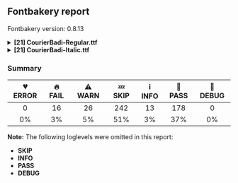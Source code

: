 ## Fontbakery report

Fontbakery version: 0.8.13

<details><summary><b>[21] CourierBadi-Regular.ttf</b></summary><div><details><summary>🔥 <b>FAIL:</b> Check copyright namerecords match license file. (<a href="https://font-bakery.readthedocs.io/en/stable/fontbakery/profiles/googlefonts.html#com.google.fonts/check/name/license">com.google.fonts/check/name/license</a>)</summary><div>


* 🔥 **FAIL** License file OFL.txt exists but NameID 13 (LICENSE DESCRIPTION) value on platform 3 (WINDOWS) is not specified for that. Value was: "Copyright (c) 2023 Joop Kiefte (https://github.com/LaPingvino/courier-badi)

Derived from Courier Prime with original copyright:
Copyright (c) 2015
Quote-Unquote Apps (https://quoteunquoteapps.com)
with Reserved Font Name Courier Prime Source.

This Font Software is licensed under the SIL Open Font License
Version 1.1. This license is copied below
and is also available with a FAQ at: https://scripts.sil.org/OFL


-----------------------------------------------------------
SIL OPEN FONT LICENSE Version 1.1 - 26 February 2007
-----------------------------------------------------------

PREAMBLE
The goals of the Open Font License (OFL) are to stimulate worldwide development of collaborative font projects
to support the font creation efforts of academic and linguistic communities
and to provide a free and open framework in which fonts may be shared and improved in partnership with others.

The OFL allows the licensed fonts to be used
studied
modified and redistributed freely as long as they are not sold by themselves. The fonts
including any derivative works
can be bundled
embedded
redistributed and/or sold with any software provided that any reserved names are not used by derivative works. The fonts and derivatives
however
cannot be released under any other type of license. The requirement for fonts to remain under this license does not apply to any document created using the fonts or their derivatives.

DEFINITIONS
"Font Software" refers to the set of files released by the Copyright Holder(s) under this license and clearly marked as such. This may include source files
build scripts and documentation.

"Reserved Font Name" refers to any names specified as such after the copyright statement(s).

"Original Version" refers to the collection of Font Software components as distributed by the Copyright Holder(s).

"Modified Version" refers to any derivative made by adding to
deleting
or substituting -- in part or in whole -- any of the components of the Original Version
by changing formats or by porting the Font Software to a new environment.

"Author" refers to any designer
engineer
programmer
technical writer or other person who contributed to the Font Software.

PERMISSION & CONDITIONS
Permission is hereby granted
free of charge
to any person obtaining a copy of the Font Software
to use
study
copy
merge
embed
modify
redistribute
and sell modified and unmodified copies of the Font Software
subject to the following conditions:

1) Neither the Font Software nor any of its individual components
in Original or Modified Versions
may be sold by itself.

2) Original or Modified Versions of the Font Software may be bundled
redistributed and/or sold with any software
provided that each copy contains the above copyright notice and this license. These can be included either as stand-alone text files
human-readable headers or in the appropriate machine-readable metadata fields within text or binary files as long as those fields can be easily viewed by the user.

3) No Modified Version of the Font Software may use the Reserved Font Name(s) unless explicit written permission is granted by the corresponding Copyright Holder. This restriction only applies to the primary font name as presented to the users.

4) The name(s) of the Copyright Holder(s) or the Author(s) of the Font Software shall not be used to promote
endorse or advertise any Modified Version
except to acknowledge the contribution(s) of the Copyright Holder(s) and the Author(s) or with their explicit written permission.

5) The Font Software
modified or unmodified
in part or in whole
must be distributed entirely under this license
and must not be distributed under any other license. The requirement for fonts to remain under this license does not apply to any document created using the Font Software.

TERMINATION
This license becomes null and void if any of the above conditions are not met.

DISCLAIMER
THE FONT SOFTWARE IS PROVIDED "AS IS"
WITHOUT WARRANTY OF ANY KIND
EXPRESS OR IMPLIED
INCLUDING BUT NOT LIMITED TO ANY WARRANTIES OF MERCHANTABILITY
FITNESS FOR A PARTICULAR PURPOSE AND NONINFRINGEMENT OF COPYRIGHT
PATENT
TRADEMARK
OR OTHER RIGHT. IN NO EVENT SHALL THE COPYRIGHT HOLDER BE LIABLE FOR ANY CLAIM
DAMAGES OR OTHER LIABILITY
INCLUDING ANY GENERAL
SPECIAL
INDIRECT
INCIDENTAL
OR CONSEQUENTIAL DAMAGES
WHETHER IN AN ACTION OF CONTRACT
TORT OR OTHERWISE
ARISING FROM
OUT OF THE USE OR INABILITY TO USE THE FONT SOFTWARE OR FROM OTHER DEALINGS IN THE FONT SOFTWARE." Must be changed to "This Font Software is licensed under the SIL Open Font License, Version 1.1. This license is available with a FAQ at: https://scripts.sil.org/OFL" [code: wrong]
* ⚠ **WARN** Please consider using HTTPS URLs at name table entry [plat=3, enc=1, name=13] [code: http-in-description]
* ⚠ **WARN** For now we're still accepting http URLs, but you should consider using https instead.
 [code: http]
</div></details><details><summary>🔥 <b>FAIL:</b> Copyright notices match canonical pattern in fonts (<a href="https://font-bakery.readthedocs.io/en/stable/fontbakery/profiles/googlefonts.html#com.google.fonts/check/font_copyright">com.google.fonts/check/font_copyright</a>)</summary><div>


* 🔥 **FAIL** Name Table entry: Copyright notices should match a pattern similar to: "Copyright 2019 The Familyname Project Authors (git url)"
But instead we have got:
"Copyright (c) 2023 Joop Kiefte, Copyright (c) 2015 Quote-Unquote Apps." [code: bad-notice-format]
</div></details><details><summary>🔥 <b>FAIL:</b> Name table entries should not contain line-breaks. (<a href="https://font-bakery.readthedocs.io/en/stable/fontbakery/profiles/googlefonts.html#com.google.fonts/check/name/line_breaks">com.google.fonts/check/name/line_breaks</a>)</summary><div>


* 🔥 **FAIL** Name entry LICENSE_DESCRIPTION on platform WINDOWS contains a line-break. [code: line-break]
</div></details><details><summary>🔥 <b>FAIL:</b> OS/2.fsSelection bit 7 (USE_TYPO_METRICS) is set in all fonts. (<a href="https://font-bakery.readthedocs.io/en/stable/fontbakery/profiles/googlefonts.html#com.google.fonts/check/os2/use_typo_metrics">com.google.fonts/check/os2/use_typo_metrics</a>)</summary><div>


* 🔥 **FAIL** OS/2.fsSelection bit 7 (USE_TYPO_METRICS) wasNOT set in the following fonts: ['fonts/ttf/CourierBadi-Regular.ttf', 'fonts/ttf/CourierBadi-Italic.ttf']. [code: missing-os2-fsselection-bit7]
</div></details><details><summary>🔥 <b>FAIL:</b> Checking OS/2 Metrics match hhea Metrics. (<a href="https://font-bakery.readthedocs.io/en/stable/fontbakery/profiles/universal.html#com.google.fonts/check/os2_metrics_match_hhea">com.google.fonts/check/os2_metrics_match_hhea</a>)</summary><div>


* 🔥 **FAIL** OS/2 sTypoAscender (1638) and hhea ascent (1827) must be equal. [code: ascender]
</div></details><details><summary>🔥 <b>FAIL:</b> Ensure soft_dotted characters lose their dot when combined with marks that replace the dot. (<a href="https://font-bakery.readthedocs.io/en/stable/fontbakery/profiles/universal.html#com.google.fonts/check/soft_dotted">com.google.fonts/check/soft_dotted</a>)</summary><div>


* 🔥 **FAIL** The dot of soft dotted characters used in orthographies must disappear in the following strings: i̊ i̋ j̀ j́ j̃ j̄ j̈ į̀ į́ į̂ į̃ į̄ į̌ і́

The dot of soft dotted characters should disappear in other cases, for example: i̇ ǐ i̒ ị̇ ị̊ ị̋ ị̌ ị̒ i̦̇ i̦̊ i̦̋ ǐ̦ i̦̒ i̧̇ i̧̊ i̧̋ ǐ̧ i̧̒ j̆ j̇ [code: soft-dotted]
</div></details><details><summary>🔥 <b>FAIL:</b> Checking correctness of monospaced metadata. (<a href="https://font-bakery.readthedocs.io/en/stable/fontbakery/profiles/name.html#com.google.fonts/check/monospace">com.google.fonts/check/monospace</a>)</summary><div>


* 🔥 **FAIL** On monospaced fonts, the value of post.isFixedPitch must be set to a non-zero value (meaning 'fixed width monospaced'), but got 0 instead. [code: mono-bad-post-isFixedPitch]
* 🔥 **FAIL** The PANOSE numbers are incorrect for a monospaced font. Note: Family Type is set to 0, which does not seem right. [code: mono-bad-panose]
* ⚠ **WARN** The OpenType spec recomments at https://learn.microsoft.com/en-us/typography/opentype/spec/recom#hhea-table that hhea.numberOfHMetrics be set to 3 but this font has 486 instead.
Please read https://github.com/fonttools/fonttools/issues/3014 to decide whether this makes sense for your font. [code: bad-numberOfHMetrics]
* ⚠ **WARN** Font is monospaced but 8 glyphs (1.43%) have a different width. You should check the widths of: ['ellipsis.alt2', 'ellipsis.alt5', 'emdash.alt2', 'emdash.alt3', 'fi', 'fl', 'minute', 'second'] [code: mono-outliers]
</div></details><details><summary>🔥 <b>FAIL:</b> Check glyphs do not have duplicate components which have the same x,y coordinates. (<a href="https://font-bakery.readthedocs.io/en/stable/fontbakery/profiles/glyf.html#com.google.fonts/check/glyf_non_transformed_duplicate_components">com.google.fonts/check/glyf_non_transformed_duplicate_components</a>)</summary><div>


* 🔥 **FAIL** The following glyphs have duplicate components which have the same x,y coordinates:
	* {'glyph': 'second', 'component': 'minute', 'x': 0, 'y': 0} [code: found-duplicates]
</div></details><details><summary>⚠ <b>WARN:</b> Checking OS/2 achVendID. (<a href="https://font-bakery.readthedocs.io/en/stable/fontbakery/profiles/googlefonts.html#com.google.fonts/check/vendor_id">com.google.fonts/check/vendor_id</a>)</summary><div>


* ⚠ **WARN** OS/2 VendorID value '    ' is not yet recognized. If you registered it recently, then it's safe to ignore this warning message. Otherwise, you should set it to your own unique 4 character code, and register it with Microsoft at https://www.microsoft.com/typography/links/vendorlist.aspx
 [code: unknown]
</div></details><details><summary>⚠ <b>WARN:</b> License URL matches License text on name table? (<a href="https://font-bakery.readthedocs.io/en/stable/fontbakery/profiles/googlefonts.html#com.google.fonts/check/name/license_url">com.google.fonts/check/name/license_url</a>)</summary><div>


* ⚠ **WARN** Please consider using HTTPS URLs at name table entry [plat=3, enc=1, name=13] [code: http-in-description]
* ⚠ **WARN** Please consider using HTTPS URLs at name table entry [plat=3, enc=1, name=13] [code: http-in-description]
* ⚠ **WARN** Please consider using HTTPS URLs at name table entry [plat=3, enc=1, name=13] [code: http-in-description]
</div></details><details><summary>⚠ <b>WARN:</b> Name table strings must not contain the string 'Reserved Font Name'. (<a href="https://font-bakery.readthedocs.io/en/stable/fontbakery/profiles/googlefonts.html#com.google.fonts/check/name/rfn">com.google.fonts/check/name/rfn</a>)</summary><div>


* ⚠ **WARN** Name table entry contains "Reserved Font Name" for a family name (Courier Prime Source) that differs from the currently used family name (CourierBadi), which is fine. [code: legacy-familyname]
</div></details><details><summary>⚠ <b>WARN:</b> Ensure fonts have ScriptLangTags declared on the 'meta' table. (<a href="https://font-bakery.readthedocs.io/en/stable/fontbakery/profiles/googlefonts.html#com.google.fonts/check/meta/script_lang_tags">com.google.fonts/check/meta/script_lang_tags</a>)</summary><div>


* ⚠ **WARN** This font file does not have a 'meta' table. [code: lacks-meta-table]
</div></details><details><summary>⚠ <b>WARN:</b> Font contains '.notdef' as its first glyph? (<a href="https://font-bakery.readthedocs.io/en/stable/fontbakery/profiles/universal.html#com.google.fonts/check/mandatory_glyphs">com.google.fonts/check/mandatory_glyphs</a>)</summary><div>


* ⚠ **WARN** Glyph '.notdef' should contain a drawing, but it is empty. [code: empty]
</div></details><details><summary>⚠ <b>WARN:</b> Font has **proper** whitespace glyph names? (<a href="https://font-bakery.readthedocs.io/en/stable/fontbakery/profiles/universal.html#com.google.fonts/check/whitespace_glyphnames">com.google.fonts/check/whitespace_glyphnames</a>)</summary><div>


* ⚠ **WARN** Glyph 0x00A0 is called "nbspace": Change to "uni00A0" [code: not-recommended-00a0]
</div></details><details><summary>⚠ <b>WARN:</b> Check font contains no unreachable glyphs (<a href="https://font-bakery.readthedocs.io/en/stable/fontbakery/profiles/universal.html#com.google.fonts/check/unreachable_glyphs">com.google.fonts/check/unreachable_glyphs</a>)</summary><div>


* ⚠ **WARN** The following glyphs could not be reached by codepoint or substitution rules:

	- colon.alt

	- comma.alt

	- ellipsis.alt1

	- ellipsis.alt2

	- ellipsis.alt3

	- ellipsis.alt4

	- ellipsis.alt5

	- emdash.alt1

	- emdash.alt2

	- emdash.alt3

	- emdash.alt4

	- hyphen.alt

	- idotaccent

	- period.alt 

	- semicolon.alt
 [code: unreachable-glyphs]
</div></details><details><summary>⚠ <b>WARN:</b> Check if each glyph has the recommended amount of contours. (<a href="https://font-bakery.readthedocs.io/en/stable/fontbakery/profiles/universal.html#com.google.fonts/check/contour_count">com.google.fonts/check/contour_count</a>)</summary><div>


* ⚠ **WARN** This check inspects the glyph outlines and detects the total number of contours in each of them. The expected values are infered from the typical ammounts of contours observed in a large collection of reference font families. The divergences listed below may simply indicate a significantly different design on some of your glyphs. On the other hand, some of these may flag actual bugs in the font such as glyphs mapped to an incorrect codepoint. Please consider reviewing the design and codepoint assignment of these to make sure they are correct.

The following glyphs do not have the recommended number of contours:

	- Glyph name: Dcroat	Contours detected: 3	Expected: 2

	- Glyph name: tbar	Contours detected: 2	Expected: 1

	- Glyph name: Uogonek	Contours detected: 2	Expected: 1

	- Glyph name: minute	Contours detected: 0	Expected: 1

	- Glyph name: second	Contours detected: 0	Expected: 2

	- Glyph name: summation	Contours detected: 3	Expected: 1

	- Glyph name: Dcroat	Contours detected: 3	Expected: 2

	- Glyph name: Uogonek	Contours detected: 2	Expected: 1

	- Glyph name: summation	Contours detected: 3	Expected: 1 

	- Glyph name: tbar	Contours detected: 2	Expected: 1
 [code: contour-count]
</div></details><details><summary>⚠ <b>WARN:</b> Does the font contain a soft hyphen? (<a href="https://font-bakery.readthedocs.io/en/stable/fontbakery/profiles/universal.html#com.google.fonts/check/soft_hyphen">com.google.fonts/check/soft_hyphen</a>)</summary><div>


* ⚠ **WARN** This font has a 'Soft Hyphen' character. [code: softhyphen]
</div></details><details><summary>⚠ <b>WARN:</b> Check glyphs in mark glyph class are non-spacing. (<a href="https://font-bakery.readthedocs.io/en/stable/fontbakery/profiles/gdef.html#com.google.fonts/check/gdef_spacing_marks">com.google.fonts/check/gdef_spacing_marks</a>)</summary><div>


* ⚠ **WARN** The following spacing glyphs may be in the GDEF mark glyph class by mistake:
	 acute.case (unencoded), breve.case (unencoded), caron.case (unencoded), circumflex.case (unencoded), dieresis.case (unencoded), dotaccent.case (unencoded), grave.case (unencoded), hungarumlaut.case (unencoded), macron.case (unencoded), ring.case (unencoded) and tilde.case (unencoded) [code: spacing-mark-glyphs]
</div></details><details><summary>⚠ <b>WARN:</b> Check mark characters are in GDEF mark glyph class. (<a href="https://font-bakery.readthedocs.io/en/stable/fontbakery/profiles/gdef.html#com.google.fonts/check/gdef_mark_chars">com.google.fonts/check/gdef_mark_chars</a>)</summary><div>


* ⚠ **WARN** The following mark characters could be in the GDEF mark glyph class:
	 acutecomb (U+0301), brevecomb (U+0306), caroncomb (U+030C), cedillacmb (U+0327), circumflexcomb (U+0302), commaaccent (U+0326), commaturnedabovecmb (U+0312), diaeresiscomb (U+0308), dotaccentcmb (U+0307), dotbelowcmb (U+0323), gravecomb (U+0300), hungarumlautcmb (U+030B), macroncomb (U+0304), ogonekcmb (U+0328), ringcmb (U+030A) and tildecomb (U+0303) [code: mark-chars]
</div></details><details><summary>⚠ <b>WARN:</b> Does GPOS table have kerning information? This check skips monospaced fonts as defined by post.isFixedPitch value (<a href="https://font-bakery.readthedocs.io/en/stable/fontbakery/profiles/gpos.html#com.google.fonts/check/gpos_kerning_info">com.google.fonts/check/gpos_kerning_info</a>)</summary><div>


* ⚠ **WARN** GPOS table lacks kerning information. [code: lacks-kern-info]
</div></details><details><summary>⚠ <b>WARN:</b> Are there any misaligned on-curve points? (<a href="https://font-bakery.readthedocs.io/en/stable/fontbakery/profiles/<Section: Outline Correctness Checks>.html#com.google.fonts/check/outline_alignment_miss">com.google.fonts/check/outline_alignment_miss</a>)</summary><div>


* ⚠ **WARN** The following glyphs have on-curve points which have potentially incorrect y coordinates:

	* four (U+0034): X=818.0,Y=1187.5 (should be at cap-height 1187?)

	* A (U+0041): X=1067.0,Y=-2.0 (should be at baseline 0?)

	* A (U+0041): X=157.0,Y=-2.0 (should be at baseline 0?)

	* G (U+0047): X=834.0,Y=1188.5 (should be at cap-height 1187?)

	* S (U+0053): X=795.0,Y=1185.0 (should be at cap-height 1187?)

	* V (U+0056): X=1067.0,Y=1189.0 (should be at cap-height 1187?)

	* V (U+0056): X=157.0,Y=1189.0 (should be at cap-height 1187?)

	* W (U+0057): X=1025.5,Y=1187.5 (should be at cap-height 1187?)

	* W (U+0057): X=195.0,Y=1187.5 (should be at cap-height 1187?)

	* r (U+0072): X=1036.0,Y=925.0 (should be at x-height 924?)

	* s (U+0073): X=423.0,Y=2.0 (should be at baseline 0?)

	* s (U+0073): X=773.0,Y=925.5 (should be at x-height 924?)

	* sterling (U+00A3): X=786.0,Y=1186.0 (should be at cap-height 1187?)

	* ordfeminine (U+00AA): X=486.5,Y=1188.0 (should be at cap-height 1187?)

	* Agrave (U+00C0): X=1067.0,Y=-2.0 (should be at baseline 0?)

	* Agrave (U+00C0): X=157.0,Y=-2.0 (should be at baseline 0?)

	* Aacute (U+00C1): X=1067.0,Y=-2.0 (should be at baseline 0?)

	* Aacute (U+00C1): X=157.0,Y=-2.0 (should be at baseline 0?)

	* Acircumflex (U+00C2): X=1067.0,Y=-2.0 (should be at baseline 0?)

	* Acircumflex (U+00C2): X=157.0,Y=-2.0 (should be at baseline 0?)

	* Atilde (U+00C3): X=1067.0,Y=-2.0 (should be at baseline 0?)

	* Atilde (U+00C3): X=157.0,Y=-2.0 (should be at baseline 0?)

	* Adieresis (U+00C4): X=1067.0,Y=-2.0 (should be at baseline 0?)

	* Adieresis (U+00C4): X=157.0,Y=-2.0 (should be at baseline 0?)

	* Aring (U+00C5): X=1067.0,Y=-2.0 (should be at baseline 0?)

	* Aring (U+00C5): X=157.0,Y=-2.0 (should be at baseline 0?)

	* AE (U+00C6): X=76.0,Y=-2.0 (should be at baseline 0?)

	* Amacron (U+0100): X=1067.0,Y=-2.0 (should be at baseline 0?)

	* Amacron (U+0100): X=157.0,Y=-2.0 (should be at baseline 0?)

	* Abreve (U+0102): X=888.0,Y=1639.0 (should be at ascender 1638?)

	* Abreve (U+0102): X=340.0,Y=1639.0 (should be at ascender 1638?)

	* Abreve (U+0102): X=1067.0,Y=-2.0 (should be at baseline 0?)

	* Abreve (U+0102): X=157.0,Y=-2.0 (should be at baseline 0?)

	* Aogonek (U+0104): X=1067.0,Y=-2.0 (should be at baseline 0?)

	* Aogonek (U+0104): X=157.0,Y=-2.0 (should be at baseline 0?)

	* Ebreve (U+0114): X=898.0,Y=1639.0 (should be at ascender 1638?)

	* Ebreve (U+0114): X=350.0,Y=1639.0 (should be at ascender 1638?)

	* Gcircumflex (U+011C): X=834.0,Y=1188.5 (should be at cap-height 1187?)

	* Gbreve (U+011E): X=834.0,Y=1188.5 (should be at cap-height 1187?)

	* Gbreve (U+011E): X=918.0,Y=1639.0 (should be at ascender 1638?)

	* Gbreve (U+011E): X=370.0,Y=1639.0 (should be at ascender 1638?)

	* Gdotaccent (U+0120): X=834.0,Y=1188.5 (should be at cap-height 1187?)

	* Gcommaaccent (U+0122): X=834.0,Y=1188.5 (should be at cap-height 1187?)

	* Ibreve (U+012C): X=888.0,Y=1639.0 (should be at ascender 1638?)

	* Ibreve (U+012C): X=340.0,Y=1639.0 (should be at ascender 1638?)

	* lacute (U+013A): X=861.0,Y=1637.0 (should be at ascender 1638?)

	* Obreve (U+014E): X=888.0,Y=1639.0 (should be at ascender 1638?)

	* Obreve (U+014E): X=340.0,Y=1639.0 (should be at ascender 1638?)

	* Sacute (U+015A): X=795.0,Y=1185.0 (should be at cap-height 1187?)

	* sacute (U+015B): X=423.0,Y=2.0 (should be at baseline 0?)

	* Scircumflex (U+015C): X=795.0,Y=1185.0 (should be at cap-height 1187?)

	* scircumflex (U+015D): X=423.0,Y=2.0 (should be at baseline 0?)

	* Scedilla (U+015E): X=795.0,Y=1185.0 (should be at cap-height 1187?)

	* scedilla (U+015F): X=423.0,Y=2.0 (should be at baseline 0?)

	* Scaron (U+0160): X=795.0,Y=1185.0 (should be at cap-height 1187?)

	* scaron (U+0161): X=423.0,Y=2.0 (should be at baseline 0?)

	* Ubreve (U+016C): X=888.0,Y=1639.0 (should be at ascender 1638?)

	* Ubreve (U+016C): X=340.0,Y=1639.0 (should be at ascender 1638?)

	* Wcircumflex (U+0174): X=1025.5,Y=1187.5 (should be at cap-height 1187?)

	* Wcircumflex (U+0174): X=195.0,Y=1187.5 (should be at cap-height 1187?)

	* Scommaaccent (U+0218): X=795.0,Y=1185.0 (should be at cap-height 1187?)

	* scommaaccent (U+0219): X=423.0,Y=2.0 (should be at baseline 0?)

	* afii10052 (U+0403): X=850.0,Y=1636.0 (should be at ascender 1638?)

	* afii10054 (U+0405): X=402.0,Y=1186.0 (should be at cap-height 1187?)

	* afii10061 (U+040C): X=971.0,Y=1636.0 (should be at ascender 1638?)

	* afii10061 (U+040C): X=906.0,Y=1186.0 (should be at cap-height 1187?)

	* uni040D (U+040D): X=438.0,Y=1636.0 (should be at ascender 1638?)

	* afii10024 (U+0416): X=255.0,Y=1186.0 (should be at cap-height 1187?)

	* afii10024 (U+0416): X=974.0,Y=1186.0 (should be at cap-height 1187?)

	* afii10028 (U+041A): X=906.0,Y=1186.0 (should be at cap-height 1187?)

	* afii10029 (U+041B): X=353.0,Y=-1.0 (should be at baseline 0?)

	* afii10065 (U+0430): X=341.0,Y=-2.0 (should be at baseline 0?)

	* afii10066 (U+0431): X=960.0,Y=1186.0 (should be at cap-height 1187?)

	* uni049A (U+049A): X=906.0,Y=1186.0 (should be at cap-height 1187?)

	* Sdotbelow (U+1E62): X=795.0,Y=1185.0 (should be at cap-height 1187?)

	* sdotbelow (U+1E63): X=423.0,Y=2.0 (should be at baseline 0?)

	* Wgrave (U+1E80): X=1025.5,Y=1187.5 (should be at cap-height 1187?)

	* Wgrave (U+1E80): X=195.0,Y=1187.5 (should be at cap-height 1187?)

	* Wacute (U+1E82): X=1025.5,Y=1187.5 (should be at cap-height 1187?)

	* Wacute (U+1E82): X=195.0,Y=1187.5 (should be at cap-height 1187?)

	* Wdieresis (U+1E84): X=1025.5,Y=1187.5 (should be at cap-height 1187?)

	* Wdieresis (U+1E84): X=195.0,Y=1187.5 (should be at cap-height 1187?)

	* won (U+20A9): X=195.0,Y=1187.5 (should be at cap-height 1187?)

	* won (U+20A9): X=1025.5,Y=1187.5 (should be at cap-height 1187?)

	* afii61352 (U+2116): X=93.0,Y=1186.0 (should be at cap-height 1187?)

	* afii61352 (U+2116): X=230.0,Y=1186.0 (should be at cap-height 1187?)

	* radical (U+221A): X=1047.0,Y=1189.0 (should be at cap-height 1187?) 

	* integral (U+222B): X=689.0,Y=-2.0 (should be at baseline 0?) [code: found-misalignments]
</div></details><br></div></details><details><summary><b>[21] CourierBadi-Italic.ttf</b></summary><div><details><summary>🔥 <b>FAIL:</b> Check copyright namerecords match license file. (<a href="https://font-bakery.readthedocs.io/en/stable/fontbakery/profiles/googlefonts.html#com.google.fonts/check/name/license">com.google.fonts/check/name/license</a>)</summary><div>


* 🔥 **FAIL** License file OFL.txt exists but NameID 13 (LICENSE DESCRIPTION) value on platform 3 (WINDOWS) is not specified for that. Value was: "Copyright (c) 2023 Joop Kiefte (https://github.com/LaPingvino/courier-badi)

Derived from Courier Prime with original copyright:
Copyright (c) 2015
Quote-Unquote Apps (https://quoteunquoteapps.com)
with Reserved Font Name Courier Prime Source.

This Font Software is licensed under the SIL Open Font License
Version 1.1. This license is copied below
and is also available with a FAQ at: https://scripts.sil.org/OFL


-----------------------------------------------------------
SIL OPEN FONT LICENSE Version 1.1 - 26 February 2007
-----------------------------------------------------------

PREAMBLE
The goals of the Open Font License (OFL) are to stimulate worldwide development of collaborative font projects
to support the font creation efforts of academic and linguistic communities
and to provide a free and open framework in which fonts may be shared and improved in partnership with others.

The OFL allows the licensed fonts to be used
studied
modified and redistributed freely as long as they are not sold by themselves. The fonts
including any derivative works
can be bundled
embedded
redistributed and/or sold with any software provided that any reserved names are not used by derivative works. The fonts and derivatives
however
cannot be released under any other type of license. The requirement for fonts to remain under this license does not apply to any document created using the fonts or their derivatives.

DEFINITIONS
"Font Software" refers to the set of files released by the Copyright Holder(s) under this license and clearly marked as such. This may include source files
build scripts and documentation.

"Reserved Font Name" refers to any names specified as such after the copyright statement(s).

"Original Version" refers to the collection of Font Software components as distributed by the Copyright Holder(s).

"Modified Version" refers to any derivative made by adding to
deleting
or substituting -- in part or in whole -- any of the components of the Original Version
by changing formats or by porting the Font Software to a new environment.

"Author" refers to any designer
engineer
programmer
technical writer or other person who contributed to the Font Software.

PERMISSION & CONDITIONS
Permission is hereby granted
free of charge
to any person obtaining a copy of the Font Software
to use
study
copy
merge
embed
modify
redistribute
and sell modified and unmodified copies of the Font Software
subject to the following conditions:

1) Neither the Font Software nor any of its individual components
in Original or Modified Versions
may be sold by itself.

2) Original or Modified Versions of the Font Software may be bundled
redistributed and/or sold with any software
provided that each copy contains the above copyright notice and this license. These can be included either as stand-alone text files
human-readable headers or in the appropriate machine-readable metadata fields within text or binary files as long as those fields can be easily viewed by the user.

3) No Modified Version of the Font Software may use the Reserved Font Name(s) unless explicit written permission is granted by the corresponding Copyright Holder. This restriction only applies to the primary font name as presented to the users.

4) The name(s) of the Copyright Holder(s) or the Author(s) of the Font Software shall not be used to promote
endorse or advertise any Modified Version
except to acknowledge the contribution(s) of the Copyright Holder(s) and the Author(s) or with their explicit written permission.

5) The Font Software
modified or unmodified
in part or in whole
must be distributed entirely under this license
and must not be distributed under any other license. The requirement for fonts to remain under this license does not apply to any document created using the Font Software.

TERMINATION
This license becomes null and void if any of the above conditions are not met.

DISCLAIMER
THE FONT SOFTWARE IS PROVIDED "AS IS"
WITHOUT WARRANTY OF ANY KIND
EXPRESS OR IMPLIED
INCLUDING BUT NOT LIMITED TO ANY WARRANTIES OF MERCHANTABILITY
FITNESS FOR A PARTICULAR PURPOSE AND NONINFRINGEMENT OF COPYRIGHT
PATENT
TRADEMARK
OR OTHER RIGHT. IN NO EVENT SHALL THE COPYRIGHT HOLDER BE LIABLE FOR ANY CLAIM
DAMAGES OR OTHER LIABILITY
INCLUDING ANY GENERAL
SPECIAL
INDIRECT
INCIDENTAL
OR CONSEQUENTIAL DAMAGES
WHETHER IN AN ACTION OF CONTRACT
TORT OR OTHERWISE
ARISING FROM
OUT OF THE USE OR INABILITY TO USE THE FONT SOFTWARE OR FROM OTHER DEALINGS IN THE FONT SOFTWARE." Must be changed to "This Font Software is licensed under the SIL Open Font License, Version 1.1. This license is available with a FAQ at: https://scripts.sil.org/OFL" [code: wrong]
* ⚠ **WARN** Please consider using HTTPS URLs at name table entry [plat=3, enc=1, name=13] [code: http-in-description]
* ⚠ **WARN** For now we're still accepting http URLs, but you should consider using https instead.
 [code: http]
</div></details><details><summary>🔥 <b>FAIL:</b> Copyright notices match canonical pattern in fonts (<a href="https://font-bakery.readthedocs.io/en/stable/fontbakery/profiles/googlefonts.html#com.google.fonts/check/font_copyright">com.google.fonts/check/font_copyright</a>)</summary><div>


* 🔥 **FAIL** Name Table entry: Copyright notices should match a pattern similar to: "Copyright 2019 The Familyname Project Authors (git url)"
But instead we have got:
"Copyright (c) 2023 Joop Kiefte, Copyright (c) 2015 Quote-Unquote Apps." [code: bad-notice-format]
</div></details><details><summary>🔥 <b>FAIL:</b> Name table entries should not contain line-breaks. (<a href="https://font-bakery.readthedocs.io/en/stable/fontbakery/profiles/googlefonts.html#com.google.fonts/check/name/line_breaks">com.google.fonts/check/name/line_breaks</a>)</summary><div>


* 🔥 **FAIL** Name entry LICENSE_DESCRIPTION on platform WINDOWS contains a line-break. [code: line-break]
</div></details><details><summary>🔥 <b>FAIL:</b> OS/2.fsSelection bit 7 (USE_TYPO_METRICS) is set in all fonts. (<a href="https://font-bakery.readthedocs.io/en/stable/fontbakery/profiles/googlefonts.html#com.google.fonts/check/os2/use_typo_metrics">com.google.fonts/check/os2/use_typo_metrics</a>)</summary><div>


* 🔥 **FAIL** OS/2.fsSelection bit 7 (USE_TYPO_METRICS) wasNOT set in the following fonts: ['fonts/ttf/CourierBadi-Regular.ttf', 'fonts/ttf/CourierBadi-Italic.ttf']. [code: missing-os2-fsselection-bit7]
</div></details><details><summary>🔥 <b>FAIL:</b> Checking OS/2 Metrics match hhea Metrics. (<a href="https://font-bakery.readthedocs.io/en/stable/fontbakery/profiles/universal.html#com.google.fonts/check/os2_metrics_match_hhea">com.google.fonts/check/os2_metrics_match_hhea</a>)</summary><div>


* 🔥 **FAIL** OS/2 sTypoAscender (1638) and hhea ascent (1827) must be equal. [code: ascender]
</div></details><details><summary>🔥 <b>FAIL:</b> Ensure soft_dotted characters lose their dot when combined with marks that replace the dot. (<a href="https://font-bakery.readthedocs.io/en/stable/fontbakery/profiles/universal.html#com.google.fonts/check/soft_dotted">com.google.fonts/check/soft_dotted</a>)</summary><div>


* 🔥 **FAIL** The dot of soft dotted characters used in orthographies must disappear in the following strings: j̀ j́ j̃ j̄ j̈ į̀ į́ į̂ į̃ į̄ į̌ і́

The dot of soft dotted characters should disappear in other cases, for example: j̆ j̇ j̊ j̋ ǰ j̒ j̣̀ j̣́ j̣̃ j̣̄ j̣̆ j̣̇ j̣̈ j̣̊ j̣̋ ǰ̣ j̣̒ j̦̀ j̦́ j̦̃ [code: soft-dotted]
</div></details><details><summary>🔥 <b>FAIL:</b> Checking correctness of monospaced metadata. (<a href="https://font-bakery.readthedocs.io/en/stable/fontbakery/profiles/name.html#com.google.fonts/check/monospace">com.google.fonts/check/monospace</a>)</summary><div>


* 🔥 **FAIL** On monospaced fonts, the value of post.isFixedPitch must be set to a non-zero value (meaning 'fixed width monospaced'), but got 0 instead. [code: mono-bad-post-isFixedPitch]
* 🔥 **FAIL** The PANOSE numbers are incorrect for a monospaced font. Note: Family Type is set to 0, which does not seem right. [code: mono-bad-panose]
* ⚠ **WARN** The OpenType spec recomments at https://learn.microsoft.com/en-us/typography/opentype/spec/recom#hhea-table that hhea.numberOfHMetrics be set to 3 but this font has 508 instead.
Please read https://github.com/fonttools/fonttools/issues/3014 to decide whether this makes sense for your font. [code: bad-numberOfHMetrics]
* ⚠ **WARN** Font is monospaced but 9 glyphs (1.61%) have a different width. You should check the widths of: ['ellipsis.alt2', 'ellipsis.alt5', 'emdash.alt2', 'emdash.alt3', 'fi', 'fl', 'minute', 'second', 'u1F7D9'] [code: mono-outliers]
</div></details><details><summary>🔥 <b>FAIL:</b> Check glyphs do not have duplicate components which have the same x,y coordinates. (<a href="https://font-bakery.readthedocs.io/en/stable/fontbakery/profiles/glyf.html#com.google.fonts/check/glyf_non_transformed_duplicate_components">com.google.fonts/check/glyf_non_transformed_duplicate_components</a>)</summary><div>


* 🔥 **FAIL** The following glyphs have duplicate components which have the same x,y coordinates:
	* {'glyph': 'second', 'component': 'minute', 'x': 0, 'y': 0} [code: found-duplicates]
</div></details><details><summary>⚠ <b>WARN:</b> Checking OS/2 achVendID. (<a href="https://font-bakery.readthedocs.io/en/stable/fontbakery/profiles/googlefonts.html#com.google.fonts/check/vendor_id">com.google.fonts/check/vendor_id</a>)</summary><div>


* ⚠ **WARN** OS/2 VendorID value '    ' is not yet recognized. If you registered it recently, then it's safe to ignore this warning message. Otherwise, you should set it to your own unique 4 character code, and register it with Microsoft at https://www.microsoft.com/typography/links/vendorlist.aspx
 [code: unknown]
</div></details><details><summary>⚠ <b>WARN:</b> License URL matches License text on name table? (<a href="https://font-bakery.readthedocs.io/en/stable/fontbakery/profiles/googlefonts.html#com.google.fonts/check/name/license_url">com.google.fonts/check/name/license_url</a>)</summary><div>


* ⚠ **WARN** Please consider using HTTPS URLs at name table entry [plat=3, enc=1, name=13] [code: http-in-description]
* ⚠ **WARN** Please consider using HTTPS URLs at name table entry [plat=3, enc=1, name=13] [code: http-in-description]
* ⚠ **WARN** Please consider using HTTPS URLs at name table entry [plat=3, enc=1, name=13] [code: http-in-description]
</div></details><details><summary>⚠ <b>WARN:</b> Name table strings must not contain the string 'Reserved Font Name'. (<a href="https://font-bakery.readthedocs.io/en/stable/fontbakery/profiles/googlefonts.html#com.google.fonts/check/name/rfn">com.google.fonts/check/name/rfn</a>)</summary><div>


* ⚠ **WARN** Name table entry contains "Reserved Font Name" for a family name (Courier Prime Source) that differs from the currently used family name (CourierBadi), which is fine. [code: legacy-familyname]
</div></details><details><summary>⚠ <b>WARN:</b> Ensure fonts have ScriptLangTags declared on the 'meta' table. (<a href="https://font-bakery.readthedocs.io/en/stable/fontbakery/profiles/googlefonts.html#com.google.fonts/check/meta/script_lang_tags">com.google.fonts/check/meta/script_lang_tags</a>)</summary><div>


* ⚠ **WARN** This font file does not have a 'meta' table. [code: lacks-meta-table]
</div></details><details><summary>⚠ <b>WARN:</b> Font contains '.notdef' as its first glyph? (<a href="https://font-bakery.readthedocs.io/en/stable/fontbakery/profiles/universal.html#com.google.fonts/check/mandatory_glyphs">com.google.fonts/check/mandatory_glyphs</a>)</summary><div>


* ⚠ **WARN** Glyph '.notdef' should contain a drawing, but it is empty. [code: empty]
</div></details><details><summary>⚠ <b>WARN:</b> Font has **proper** whitespace glyph names? (<a href="https://font-bakery.readthedocs.io/en/stable/fontbakery/profiles/universal.html#com.google.fonts/check/whitespace_glyphnames">com.google.fonts/check/whitespace_glyphnames</a>)</summary><div>


* ⚠ **WARN** Glyph 0x00A0 is called "nbspace": Change to "uni00A0" [code: not-recommended-00a0]
</div></details><details><summary>⚠ <b>WARN:</b> Check font contains no unreachable glyphs (<a href="https://font-bakery.readthedocs.io/en/stable/fontbakery/profiles/universal.html#com.google.fonts/check/unreachable_glyphs">com.google.fonts/check/unreachable_glyphs</a>)</summary><div>


* ⚠ **WARN** The following glyphs could not be reached by codepoint or substitution rules:

	- bar.double

	- colon.alt

	- comma.alt

	- ellipsis.alt1

	- ellipsis.alt2

	- ellipsis.alt3

	- ellipsis.alt4

	- ellipsis.alt5

	- emdash.alt1

	- emdash.alt2

	- emdash.alt3

	- emdash.alt4

	- hyphen.alt

	- period.alt 

	- semicolon.alt
 [code: unreachable-glyphs]
</div></details><details><summary>⚠ <b>WARN:</b> Check if each glyph has the recommended amount of contours. (<a href="https://font-bakery.readthedocs.io/en/stable/fontbakery/profiles/universal.html#com.google.fonts/check/contour_count">com.google.fonts/check/contour_count</a>)</summary><div>


* ⚠ **WARN** This check inspects the glyph outlines and detects the total number of contours in each of them. The expected values are infered from the typical ammounts of contours observed in a large collection of reference font families. The divergences listed below may simply indicate a significantly different design on some of your glyphs. On the other hand, some of these may flag actual bugs in the font such as glyphs mapped to an incorrect codepoint. Please consider reviewing the design and codepoint assignment of these to make sure they are correct.

The following glyphs do not have the recommended number of contours:

	- Glyph name: aogonek	Contours detected: 3	Expected: 2

	- Glyph name: Dcroat	Contours detected: 3	Expected: 2

	- Glyph name: Uogonek	Contours detected: 2	Expected: 1

	- Glyph name: minute	Contours detected: 0	Expected: 1

	- Glyph name: second	Contours detected: 0	Expected: 2

	- Glyph name: summation	Contours detected: 3	Expected: 1

	- Glyph name: Dcroat	Contours detected: 3	Expected: 2

	- Glyph name: Uogonek	Contours detected: 2	Expected: 1

	- Glyph name: aogonek	Contours detected: 3	Expected: 2 

	- Glyph name: summation	Contours detected: 3	Expected: 1
 [code: contour-count]
</div></details><details><summary>⚠ <b>WARN:</b> Does the font contain a soft hyphen? (<a href="https://font-bakery.readthedocs.io/en/stable/fontbakery/profiles/universal.html#com.google.fonts/check/soft_hyphen">com.google.fonts/check/soft_hyphen</a>)</summary><div>


* ⚠ **WARN** This font has a 'Soft Hyphen' character. [code: softhyphen]
</div></details><details><summary>⚠ <b>WARN:</b> Check glyphs in mark glyph class are non-spacing. (<a href="https://font-bakery.readthedocs.io/en/stable/fontbakery/profiles/gdef.html#com.google.fonts/check/gdef_spacing_marks">com.google.fonts/check/gdef_spacing_marks</a>)</summary><div>


* ⚠ **WARN** The following spacing glyphs may be in the GDEF mark glyph class by mistake:
	 acute.case (unencoded), breve.case (unencoded), caron.case (unencoded), circumflex.case (unencoded), dieresis.case (unencoded), dotaccent.case (unencoded), grave.case (unencoded), hungarumlaut.case (unencoded), macron.case (unencoded), ring.case (unencoded) and tilde.case (unencoded) [code: spacing-mark-glyphs]
</div></details><details><summary>⚠ <b>WARN:</b> Check mark characters are in GDEF mark glyph class. (<a href="https://font-bakery.readthedocs.io/en/stable/fontbakery/profiles/gdef.html#com.google.fonts/check/gdef_mark_chars">com.google.fonts/check/gdef_mark_chars</a>)</summary><div>


* ⚠ **WARN** The following mark characters could be in the GDEF mark glyph class:
	 acutecomb (U+0301), brevecomb (U+0306), caroncomb (U+030C), cedillacmb (U+0327), circumflexcomb (U+0302), commaaccent (U+0326), commaturnedabovecmb (U+0312), diaeresiscomb (U+0308), dotaccentcmb (U+0307), dotbelowcmb (U+0323), gravecomb (U+0300), hungarumlautcmb (U+030B), macroncomb (U+0304), ogonekcmb (U+0328), ringcmb (U+030A) and tildecomb (U+0303) [code: mark-chars]
</div></details><details><summary>⚠ <b>WARN:</b> Does GPOS table have kerning information? This check skips monospaced fonts as defined by post.isFixedPitch value (<a href="https://font-bakery.readthedocs.io/en/stable/fontbakery/profiles/gpos.html#com.google.fonts/check/gpos_kerning_info">com.google.fonts/check/gpos_kerning_info</a>)</summary><div>


* ⚠ **WARN** GPOS table lacks kerning information. [code: lacks-kern-info]
</div></details><details><summary>⚠ <b>WARN:</b> Are there any misaligned on-curve points? (<a href="https://font-bakery.readthedocs.io/en/stable/fontbakery/profiles/<Section: Outline Correctness Checks>.html#com.google.fonts/check/outline_alignment_miss">com.google.fonts/check/outline_alignment_miss</a>)</summary><div>


* ⚠ **WARN** The following glyphs have on-curve points which have potentially incorrect y coordinates:

	* three (U+0033): X=539.0,Y=1188.0 (should be at cap-height 1187?)

	* four (U+0034): X=956.0,Y=1187.5 (should be at cap-height 1187?)

	* seven (U+0037): X=382.0,Y=-1.5 (should be at baseline 0?)

	* G (U+0047): X=957.0,Y=1186.5 (should be at cap-height 1187?)

	* G (U+0047): X=792.5,Y=-0.5 (should be at baseline 0?)

	* Q (U+0051): X=723.0,Y=2.0 (should be at baseline 0?)

	* r (U+0072): X=1119.0,Y=925.0 (should be at x-height 924?)

	* s (U+0073): X=850.0,Y=925.5 (should be at x-height 924?)

	* s (U+0073): X=361.5,Y=1.5 (should be at baseline 0?)

	* sterling (U+00A3): X=917.5,Y=1186.0 (should be at cap-height 1187?)

	* ordfeminine (U+00AA): X=961.5,Y=1188.0 (should be at cap-height 1187?)

	* ordfeminine (U+00AA): X=1065.5,Y=1188.0 (should be at cap-height 1187?)

	* twosuperior (U+00B2): X=456.0,Y=1188.0 (should be at cap-height 1187?)

	* aring (U+00E5): X=651.5,Y=1185.5 (should be at cap-height 1187?)

	* Dcaron (U+010E): X=1071.5,Y=1636.0 (should be at ascender 1638?)

	* Dcaron (U+010E): X=445.0,Y=1637.0 (should be at ascender 1638?)

	* Ecaron (U+011A): X=1126.5,Y=1636.0 (should be at ascender 1638?)

	* Ecaron (U+011A): X=500.0,Y=1637.0 (should be at ascender 1638?)

	* Gcircumflex (U+011C): X=957.0,Y=1186.5 (should be at cap-height 1187?)

	* Gcircumflex (U+011C): X=792.5,Y=-0.5 (should be at baseline 0?)

	* Gbreve (U+011E): X=957.0,Y=1186.5 (should be at cap-height 1187?)

	* Gbreve (U+011E): X=792.5,Y=-0.5 (should be at baseline 0?)

	* Gdotaccent (U+0120): X=957.0,Y=1186.5 (should be at cap-height 1187?)

	* Gdotaccent (U+0120): X=792.5,Y=-0.5 (should be at baseline 0?)

	* Gcommaaccent (U+0122): X=957.0,Y=1186.5 (should be at cap-height 1187?)

	* Gcommaaccent (U+0122): X=792.5,Y=-0.5 (should be at baseline 0?)

	* Ncaron (U+0147): X=1121.5,Y=1636.0 (should be at ascender 1638?)

	* Ncaron (U+0147): X=495.0,Y=1637.0 (should be at ascender 1638?)

	* Rcaron (U+0158): X=1116.5,Y=1636.0 (should be at ascender 1638?)

	* Rcaron (U+0158): X=490.0,Y=1637.0 (should be at ascender 1638?)

	* sacute (U+015B): X=361.5,Y=1.5 (should be at baseline 0?)

	* scircumflex (U+015D): X=361.5,Y=1.5 (should be at baseline 0?)

	* scedilla (U+015F): X=361.5,Y=1.5 (should be at baseline 0?)

	* scaron (U+0161): X=361.5,Y=1.5 (should be at baseline 0?)

	* Tcaron (U+0164): X=1111.5,Y=1636.0 (should be at ascender 1638?)

	* Tcaron (U+0164): X=485.0,Y=1637.0 (should be at ascender 1638?)

	* uring (U+016F): X=723.0,Y=1185.0 (should be at cap-height 1187?)

	* uogonek (U+0173): X=937.0,Y=1.0 (should be at baseline 0?)

	* Zcaron (U+017D): X=1121.5,Y=1636.0 (should be at ascender 1638?)

	* Zcaron (U+017D): X=495.0,Y=1637.0 (should be at ascender 1638?)

	* scommaaccent (U+0219): X=361.5,Y=1.5 (should be at baseline 0?)

	* ring (U+02DA): X=755.0,Y=1185.0 (should be at cap-height 1187?)

	* ringcmb (U+030A): X=755.0,Y=1185.0 (should be at cap-height 1187?)

	* afii10052 (U+0403): X=1029.0,Y=1636.0 (should be at ascender 1638?)

	* afii10054 (U+0405): X=541.0,Y=1186.0 (should be at cap-height 1187?)

	* afii10061 (U+040C): X=1150.0,Y=1636.0 (should be at ascender 1638?)

	* afii10061 (U+040C): X=1044.0,Y=1186.0 (should be at cap-height 1187?)

	* uni040D (U+040D): X=438.0,Y=1636.0 (should be at ascender 1638?)

	* afii10024 (U+0416): X=394.0,Y=1186.0 (should be at cap-height 1187?)

	* afii10024 (U+0416): X=1113.0,Y=1186.0 (should be at cap-height 1187?)

	* afii10028 (U+041A): X=1044.0,Y=1186.0 (should be at cap-height 1187?)

	* afii10066 (U+0431): X=1099.0,Y=1186.0 (should be at cap-height 1187?)

	* uni049A (U+049A): X=1044.0,Y=1186.0 (should be at cap-height 1187?)

	* sdotbelow (U+1E63): X=361.5,Y=1.5 (should be at baseline 0?)

	* afii61352 (U+2116): X=232.0,Y=1186.0 (should be at cap-height 1187?)

	* afii61352 (U+2116): X=369.0,Y=1186.0 (should be at cap-height 1187?) 

	* radical (U+221A): X=1187.0,Y=1185.0 (should be at cap-height 1187?) [code: found-misalignments]
</div></details><br></div></details>

### Summary

| 💔 ERROR | 🔥 FAIL | ⚠ WARN | 💤 SKIP | ℹ INFO | 🍞 PASS | 🔎 DEBUG |
|:-----:|:----:|:----:|:----:|:----:|:----:|:----:|
| 0 | 16 | 26 | 242 | 13 | 178 | 0 |
| 0% | 3% | 5% | 51% | 3% | 37% | 0% |

**Note:** The following loglevels were omitted in this report:
* **SKIP**
* **INFO**
* **PASS**
* **DEBUG**
